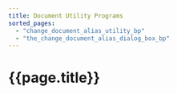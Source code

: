 ```yaml
---
title: Document Utility Programs
sorted_pages:
  - "change_document_alias_utility_bp"
  - "the_change_document_alias_dialog_box_bp"
---
```

# {{page.title}}
